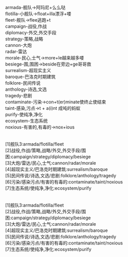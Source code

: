 armada-舰队->阿玛尼+么么哒<br>
flotilla-小舰队->float+illa漂浮+喽<br>
fleet-舰队->flee逃跑+t<br>
campaign-战役,作战<br>
diplomacy-外交,外交手段<br>
strategy-策略,战略<br>
cannon-大炮<br>
radar-雷达<br>
morale-民心,士气->more+le越来越多喽<br>
besiege-围,围困->beside在旁边+ge哥哥救<br>
surrealism-超现实主义<br>
baroque-巴洛克时期建筑<br>
folklore-民间传说<br>
anthology-诗选,文选<br>
tragedy-悲剧<br>
contaminate-污染->con+t(er)minate使终止使结束<br>
taint-感染,污点->t + a(i)nt 成吨的蚂蚁<br>
purify-使纯净,净化<br>
ecosystem-生态系统<br>
noxious-有害的,有毒的->nox+ious<br>
<br>
<br>
[1]舰队3:armada/flotilla/fleet<br>
[2]战役,作战/策略,战略/外交,外交手段/围困:campaign/strategy/diplomacy/besiege<br>
[3]大炮/雷达/民心,士气:cannon/radar/morale<br>
[4]超现实主义/巴洛克时期建筑:surrealism/baroque<br>
[5]民间传说/诗选,文选/悲剧:folklore/anthology/tragedy<br>
[6]污染/感染污点/有害的有毒的:contaminate/taint/noxious<br>
[7]生态系统/使纯净,净化:ecosystem/purify<br>
<br>
<br>
[1]舰队3:armada/flotilla/fleet<br>
[2]战役,作战/策略,战略/外交,外交手段/围困:campaign/strategy/diplomacy/besiege<br>
[3]大炮/雷达/民心,士气:cannon/radar/morale<br>
[4]超现实主义/巴洛克时期建筑:surrealism/baroque<br>
[5]民间传说/诗选,文选/悲剧:folklore/anthology/tragedy<br>
[6]污染/感染污点/有害的有毒的:contaminate/taint/noxious<br>
[7]生态系统/使纯净,净化:ecosystem/purify<br>
<br>
<br>